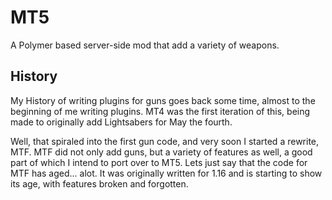 # MT5
A Polymer based server-side mod that add a variety of weapons.

## History

My History of writing plugins for guns goes back some time, almost to the beginning of me writing plugins. MT4 was the first iteration of this, being made to originally add Lightsabers for May the fourth.


Well, that spiraled into the first gun code, and very soon I started a rewrite, MTF. MTF did not only add guns, but a variety of features as well, a good part of which I intend to port over to MT5.
Lets just say that the code for MTF has aged... alot. It was originally written for 1.16 and is starting to show its age, with features broken and forgotten.




